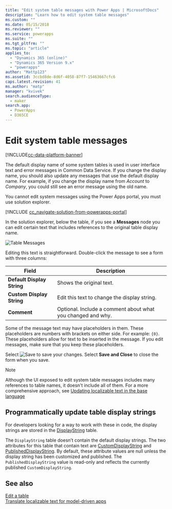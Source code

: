 ```yaml
---
title: "Edit system table messages with Power Apps | MicrosoftDocs"
description: "Learn how to edit system table messages"
ms.custom: ""
ms.date: 05/15/2018
ms.reviewer: ""
ms.service: powerapps
ms.suite: ""
ms.tgt_pltfrm: ""
ms.topic: "article"
applies_to: 
  - "Dynamics 365 (online)"
  - "Dynamics 365 Version 9.x"
  - "powerapps"
author: "Mattp123"
ms.assetid: 3ccbd8de-8d6f-4058-87f7-15463667cfc6
caps.latest.revision: 41
ms.author: "matp"
manager: "kvivek"
search.audienceType: 
  - maker
search.app: 
  - PowerApps
  - D365CE
---
```

# Edit system table messages

[!INCLUDE[cc-data-platform-banner](../../includes/cc-data-platform-banner.md)]

The default display name of some system tables is used in user interface text and error messages in Common Data Service. If you change the display name, you should also update any messages that use the default display name. For example, if you change the display name from *Account* to *Company*, you could still see an error message using the old name.  

You cannot edit system messages using the Power Apps portal, you must use solution explorer.

[!INCLUDE [cc_navigate-solution-from-powerapps-portal](../../includes/cc_navigate-solution-from-powerapps-portal.md)]

In the solution explorer, below the table, if you see a **Messages** node you can edit certain text that includes references to the original table display name. 

![Table Messages](../model-driven-apps/media/entity-messages.png)

Editing this text is straightforward. Double-click the message to see a form with three columns:  
  
|Field|Description|  
|-----------|-----------------|  
|**Default Display String**|Shows the original text.|  
|**Custom Display String**|Edit this text to change the display string.|  
|**Comment**|Optional. Include a comment about what you changed and why.|  
  
Some of the message text may have placeholders in them. These placeholders are numbers with brackets on either side. For example: `{0}`. These placeholders allow for text to be inserted  in the message. If you edit messages, make sure that you keep these placeholders. 

Select ![Save](media/save-entity-icon-solution-explorer.png) to save your changes. Select **Save and Close** to close the form when you save.

> [!NOTE]
> Although the UI exposed to edit system table messages includes many references to table names, it doesn't include all of them. For a more comprehensive approach, see [Updating localizable text in the base language](../model-driven-apps/translate-localizable-text.md#updating-localizable-text-in-the-base-language)

## Programmatically update table display strings

For developers looking for a way to work with these in code, the display strings are stored in the [DisplayString](../../developer/common-data-service/reference/tables/displaystring.md) table. 

The `DisplayString` table doesn’t contain the default display strings. The two attributes for this table that contain text are [CustomDisplayString](../../developer/common-data-service/reference/tables/displaystring.md#BKMK_CustomDisplayString) and [PublishedDisplayString](../../developer/common-data-service/reference/tables/displaystring.md#BKMK_PublishedDisplayString). By default, these attribute values are null unless the display string has been customized and published. The `PublishedDisplayString` value is read-only and reflects the currently published `CustomDisplayString`.
 
## See also
[Edit a table](edit-tables.md)<br />
[Translate localizable text for model-driven apps](../model-driven-apps/translate-localizable-text.md)
